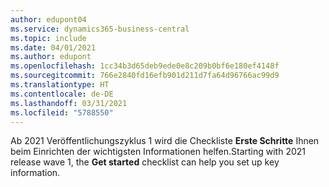 ```yaml
---
author: edupont04
ms.service: dynamics365-business-central
ms.topic: include
ms.date: 04/01/2021
ms.author: edupont
ms.openlocfilehash: 1cc34b3d65deb9ede0e8c209b0bf6e180ef4148f
ms.sourcegitcommit: 766e2840fd16efb901d211d7fa64d96766ac99d9
ms.translationtype: HT
ms.contentlocale: de-DE
ms.lasthandoff: 03/31/2021
ms.locfileid: "5788550"
---
```

<span data-ttu-id="08305-101">Ab 2021 Veröffentlichungszyklus 1 wird die Checkliste **Erste Schritte** Ihnen beim Einrichten der wichtigsten Informationen helfen.</span><span class="sxs-lookup"><span data-stu-id="08305-101">Starting with 2021 release wave 1, the **Get started** checklist can help you set up key information.</span></span>  
